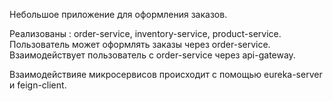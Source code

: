Небольшое приложение для оформления заказов.

Реализованы : order-service, inventory-service, product-service.
Пользователь может оформлять заказы через order-service. Взаимодействует пользователь с order-service через api-gateway. 

Взаимодействияе микросервисов происходит с помощью eureka-server и feign-client.
